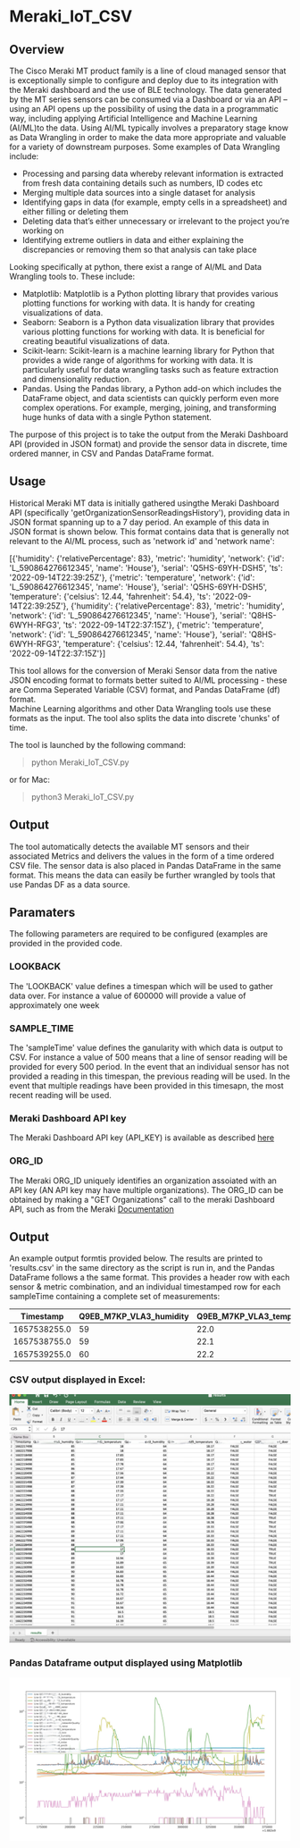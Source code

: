 # Meraki_IoT_CSV
## Overview
The Cisco Meraki MT product family is a line of cloud managed sensor that is exceptionally simple to configure and deploy due to its integration with the Meraki dashboard and the use of BLE technology. The data generated by the MT series sensors can be consumed via a Dashboard or via an API – using an API opens up the possibility of using the data in a programmatic way, including applying Artificial Intelligence and Machine Learning (AI/ML)to the data.
Using AI/ML typically involves a preparatory stage know as Data Wrangling in order to make the data more appropriate and valuable for a variety of downstream purposes.
Some examples of Data Wrangling include:
- Processing and parsing data whereby relevant information is extracted from fresh data containing details such as numbers, ID codes etc
- Merging multiple data sources into a single dataset for analysis
- Identifying gaps in data (for example, empty cells in a spreadsheet) and either filling or deleting them
- Deleting data that’s either unnecessary or irrelevant to the project you’re working on
- Identifying extreme outliers in data and either explaining the discrepancies or removing them so that analysis can take place

Looking specifically at python, there exist a range of AI/ML and Data Wrangling tools to. These include:


- Matplotlib: Matplotlib is a Python plotting library that provides various plotting functions for working with data. It is handy for creating visualizations of data.
- Seaborn: Seaborn is a Python data visualization library that provides various plotting functions for working with data. It is beneficial for creating beautiful visualizations of data.
- Scikit-learn: Scikit-learn is a machine learning library for Python that provides a wide range of algorithms for working with data. It is particularly useful for data wrangling tasks such as feature extraction and dimensionality reduction.
- Pandas. Using the Pandas library, a Python add-on which includes the DataFrame object, and data scientists can quickly perform even more complex operations. For example, merging, joining, and transforming huge hunks of data with a single Python statement.

The purpose of this project is to take the output from the Meraki Dashboard API (provided in JSON format) and provide the sensor data in discrete, time ordered manner, in CSV and Pandas DataFrame format. 


## Usage
Historical Meraki MT data is initially gathered usingthe Meraki Dashboard API (specifically 'getOrganizationSensorReadingsHistory'), providing data in JSON format spanning up to a 7 day period. An example of this data in JSON format is shown below. This format contains data that is generally not relevant to the AI/ML process, such as 'network id' and 'network name':

 [{'humidity': {'relativePercentage': 83},
  'metric': 'humidity',
  'network': {'id': 'L_590864276612345', 'name': 'House'},
  'serial': 'Q5HS-69YH-DSH5',
  'ts': '2022-09-14T22:39:25Z'},
 {'metric': 'temperature',
  'network': {'id': 'L_590864276612345', 'name': 'House'},
  'serial': 'Q5HS-69YH-DSH5',
  'temperature': {'celsius': 12.44, 'fahrenheit': 54.4},
  'ts': '2022-09-14T22:39:25Z'},
 {'humidity': {'relativePercentage': 83},
  'metric': 'humidity',
  'network': {'id': 'L_590864276612345', 'name': 'House'},
  'serial': 'Q8HS-6WYH-RFG3',
  'ts': '2022-09-14T22:37:15Z'},
 {'metric': 'temperature',
  'network': {'id': 'L_590864276612345', 'name': 'House'},
  'serial': 'Q8HS-6WYH-RFG3',
  'temperature': {'celsius': 12.44, 'fahrenheit': 54.4},
  'ts': '2022-09-14T22:37:15Z'}]



This tool allows for the conversion of Meraki Sensor data from the native JSON encoding format to formats better suited to AI/ML processing - these are Comma Seperated Variable (CSV) format, and Pandas DataFrame (df) format.  
Machine Learning algorithms and other Data Wrangling tools use these formats as the input. The tool also splits the data into discrete 'chunks' of time.

The tool is launched by the following command:  
> python Meraki_IoT_CSV.py    

or for Mac:  
> python3 Meraki_IoT_CSV.py 


## Output
The tool automatically detects the available MT sensors and their associated Metrics and delivers the values in the form of a time ordered CSV file.  The sensor data is also placed in Pandas DataFrame in the same format. This means the data can easily be further wrangled by tools that use Pandas DF as a data source.

## Paramaters
The following parameters are required to be configured (examples are provided in the provided code.

### LOOKBACK
The 'LOOKBACK' value defines a timespan  which will be used to gather data over. For instance a value of 600000 will provide a value of approximately one week

### SAMPLE_TIME
The 'sampleTime' value defines the ganularity with which data is output to CSV. For instance a value of 500 means that a line of sensor reading will be provided for every 500 period. In the event that an individual sensor has not provided a reading in this timespan, the previous reading will be used. In the event that multiple readings have been provided in this timesapn, the most recent reading will be used.

### Meraki Dashboard API key
The Meraki Dashboard API key (API_KEY) is available as described [here](https://documentation.meraki.com/General_Administration/Other_Topics/Cisco_Meraki_Dashboard_API)

### ORG_ID
The Meraki ORG_ID uniquely identifies an organization assoiated with an API key (AN API key may have multiple organizations). The ORG_ID can be obtained by making a "GET Organizations" call to the meraki Dashboard API, such as from the Meraki [Documentation](https://developer.cisco.com/meraki/api-v1/#!get-organizations)

## Output

An example output formtis provided below. The results are printed to 'results.csv' in the same directory as the script is run in, and the Pandas DataFrame follows a the same format. This provides a header row with each sensor & metric combination, and an individual timestamped row for each sampleTime containing a complete set of measurements:

| Timestamp      | Q9EB_M7KP_VLA3_humidity |Q9EB_M7KP_VLA3_temperature| Q5MS_ISB7_PS83_water|
| ----------- | ----------- | ----------- | ----------- |
| 1657538255.0   | 59       |22.0|FALSE|
| 1657538755.0 |59       |22.1|FALSE|
|1657539255.0 | 60|22.2|FALSE|
### CSV output displayed in Excel:
![Output: CSV](images/xls.png)

### Pandas Dataframe output displayed using Matplotlib

![Output: Matplotlib](images/mat.png)
